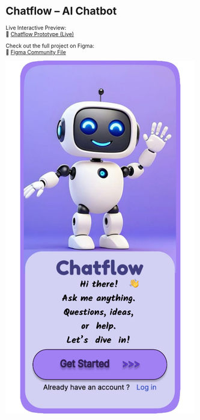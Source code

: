 # **Chatflow – AI Chatbot**  

Live Interactive Preview:  
🚀 [Chatflow Prototype (Live)](https://www.figma.com/proto/K5HlJgqIicWyRnnpV66PXP/Chatflow?node-id=2-2&p=f&t=Z6ncgRNlfJjvEF3g-0&scaling=scale-down&content-scaling=fixed&page-id=0%3A1&starting-point-node-id=88%3A89)

Check out the full project on Figma:  
🔗 [Figma Community File](https://www.figma.com/community/file/1445769291042742892)

![Chatbot Screenshot](Images/Screenshot_2024-12-05_144427.png)

